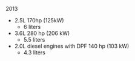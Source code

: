 2013
- 2.5L 170hp (125kW)
    - 6 liters
- 3.6L 280 hp (206 kW)
    - 5.5 liters
- 2.0L diesel engines with DPF 140 hp (103 kW)
    - 4.3 liters
